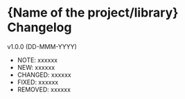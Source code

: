 {Name of the project/library} Changelog
=======================================

v1.0.0 (DD-MMM-YYYY)
 - NOTE: xxxxxx
 - NEW: xxxxxx
 - CHANGED: xxxxxx
 - FIXED: xxxxxx
 - REMOVED: xxxxxx

